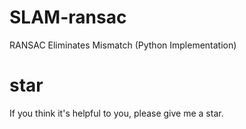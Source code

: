 # SLAM-ransac

RANSAC Eliminates Mismatch (Python Implementation)

# star

If you think it's helpful to you, please give me a star.
